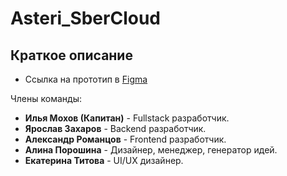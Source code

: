 # Asteri_SberCloud

## Краткое описание

* Ссылка на прототип в [Figma](https://www.figma.com/file/CbpM43zxLLE8wvrPQUSwn3/AsteriCloud?node-id=0%3A1)

Члены команды:

* **Илья Мохов (Капитан)** - Fullstack разработчик.
* **Ярослав Захаров** - Backend разработчик.
* **Александр Романцов** - Frontend разработчик.
* **Алина Порошина** - Дизайнер, менеджер, генератор идей.
* **Екатерина Титова** - UI/UX дизайнер.

